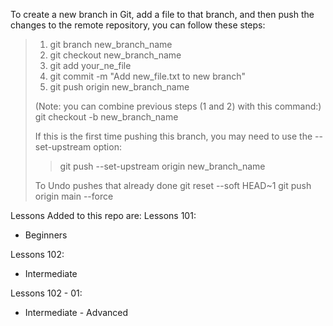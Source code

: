 To create a new branch in Git, add a file to that branch, and then push the changes to the remote repository,
you can follow these steps:

> 1. git branch new_branch_name
> 2. git checkout new_branch_name
> 3. git add your_ne_file
> 4. git commit -m "Add new_file.txt to new branch"
> 5. git push origin new_branch_name
> 
> 
> (Note: you can combine previous steps (1 and 2) with this command:)
> git checkout -b new_branch_name
> 
> 
> If this is the first time pushing this branch, you may need to use the --set-upstream option:
>> git push --set-upstream origin new_branch_name 
> 
> To Undo pushes that already done
> git reset --soft HEAD~1
> git push origin main --force

Lessons Added to this repo are:
Lessons 101:
  - Beginners

Lessons 102:
  - Intermediate

Lessons 102 - 01:
  - Intermediate - Advanced
